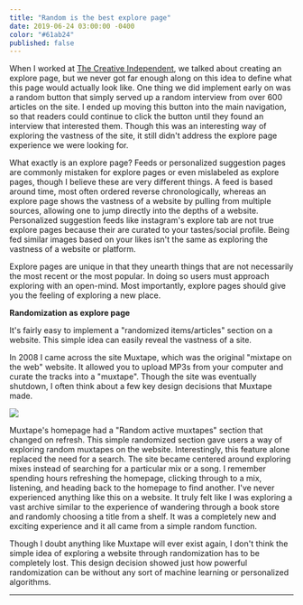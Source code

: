 ```yaml
---
title: "Random is the best explore page"
date: 2019-06-24 03:00:00 -0400
color: "#61ab24"
published: false
---
```


<!--I read a [post](https://docs.sendwithses.com/random-stuff/the-internet-is-an-seo-landfill) the other day about how SEO and search engine ranking algorithms have created a landfill of useless search results across search engines. I found myself trying to remember what search used to be like on the web. Instead of receiving personalized search results, you'd get a wide range of sites, including many that didn't particularly match your search query. It felt more like exploring the vastness of the web instead of being fed results that seemed relevant to my search profile. There's been an overwhelming amount of research and money put into search, but very few projects have focused on building new and interesting methods of exploring the web.-->

When I worked at [The Creative Independent](https://indp.co), we talked about creating an explore page, but we never got far enough along on this idea to define what this page would actually look like. One thing we did implement early on was a random button that simply served up a random interview from over 600 articles on the site. I ended up moving this button into the main navigation, so that readers could continue to click the button until they found an interview that interested them. Though this was an interesting way of exploring the vastness of the site, it still didn't address the explore page experience we were looking for.

What exactly is an explore page? Feeds or personalized suggestion pages are commonly mistaken for explore pages or even mislabeled as explore pages, though I believe these are very different things. A feed is based around time, most often ordered reverse chronologically, whereas an explore page shows the vastness of a website by pulling from multiple sources, allowing one to jump directly into the depths of a website. Personalized suggestion feeds like instagram's explore tab are not true explore pages because their are curated to your tastes/social profile. Being fed similar images based on your likes isn't the same as exploring the vastness of a website or platform. 

Explore pages are unique in that they unearth things that are not necessarily the most recent or the most popular. In doing so users must approach exploring with an open-mind. Most importantly, explore pages should give you the feeling of exploring a new place.

**Randomization as explore page**

It's fairly easy to implement a "randomized items/articles" section on a website. This simple idea can easily reveal the vastness of a site.

In 2008 I came across the site Muxtape, which was the original "mixtape on the web" website. It allowed you to upload MP3s from your computer and curate the tracks into a "muxtape". Though the site was eventually shutdown, I often think about a few key design decisions that Muxtape made.

![](https://files.elliott.computer/images/muxtape.jpg)

Muxtape's homepage had a "Random active muxtapes" section that changed on refresh. This simple randomized section gave users a way of exploring random muxtapes on the website. Interestingly, this feature alone replaced the need for a search. The site became centered around exploring mixes instead of searching for a particular mix or a song. I remember spending hours refreshing the homepage, clicking through to a mix, listening, and heading back to the homepage to find another. I've never experienced anything like this on a website. It truly felt like I was exploring a vast archive similar to the experience of wandering through a book store and randomly choosing a title from a shelf. It was a completely new and exciting experience and it all came from a simple random function.

Though I doubt anything like Muxtape will ever exist again, I don't think the simple idea of exploring a website through randomization has to be completely lost. This design decision showed just how powerful randomization can be without any sort of machine learning or personalized algorithms.




---

<!--**Explore != Feed**

Explore pages are not feeds and they shouldn't be personalized. Explore pages should instead let you explore the depths of a website as the name implies.

One thing I find myself thinking when visiting websites today is how vast is this website? How many members are here? Who are they? How do I find something new here?

These are all questions that explore pages can answer.

I've been keeping track of some great examples of Explore pages which I'll add here.

![muxtape.com]()

Muxtape was the original "mixtape on the web" website. It allowed you to upload mp3s from your computer and curate the tracks into a "muxtape". Though the site was shutdown due to complaints from the RIAA, I still think about how unique the design was.

Muxtape's homepage had a "Random active muxtapes" section. This simple randomized section created very intriguing way to find new muxtapes on the website. Interestingly this feature alone replaced the need for search. The whole concept became about exploring and discovering instead of searching. I remember hours where I would keep refreshing the homepage, click into a muxtape, start listening, and head back to the homepage to find another. I've never experienced anything like this on the web. It was a completely new and exciting experience.-->
